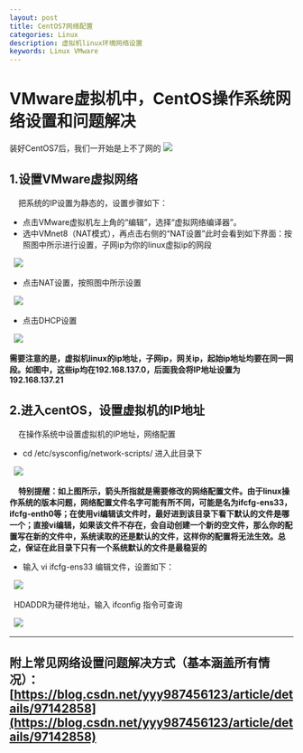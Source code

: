 ```yaml
---
layout: post
title: CentOS7网络配置
categories: Linux
description: 虚拟机linux环境网络设置
keywords: Linux VMware
---
```


# VMware虚拟机中，CentOS操作系统网络设置和问题解决  

   

装好CentOS7后，我们一开始是上不了网的
![](/images/posts/linux/vmware1.png)

## 1.设置VMware虚拟网络
&nbsp; &nbsp; 把系统的IP设置为静态的，设置步骤如下： 

- 点击VMware虚拟机左上角的“编辑”，选择“虚拟网络编译器”。
- 选中VMnet8（NAT模式），再点击右侧的“NAT设置”此时会看到如下界面：按照图中所示进行设置，子网ip为你的linux虚拟ip的网段 

&nbsp; ![](/images/posts/linux/vmware2.png) 

- 点击NAT设置，按照图中所示设置 

&nbsp; ![](/images/posts/linux/vmware3.png)
 
- 点击DHCP设置 

&nbsp; ![](/images/posts/linux/vmware4.png)

**需要注意的是，虚拟机linux的ip地址，子网ip，网关ip，起始ip地址均要在同一网段。如图中，这些ip均在192.168.137.0，后面我会将IP地址设置为192.168.137.21**


 
## 2.进入centOS，设置虚拟机的IP地址  
&nbsp; &nbsp; 在操作系统中设置虚拟机的IP地址，网络配置 

-  cd /etc/sysconfig/network-scripts/ 进入此目录下 

&nbsp; ![](/images/posts/linux/centOS1.png)  

&nbsp; &nbsp; **特别提醒：如上图所示，箭头所指就是需要修改的网络配置文件。由于linux操作系统的版本问题，网络配置文件名字可能有所不同，可能是名为ifcfg-ens33，ifcfg-enth0等；在使用vi编辑该文件时，最好进到该目录下看下默认的文件是哪一个；直接vi编辑，如果该文件不存在，会自动创建一个新的空文件，那么你的配置写在新的文件中，系统读取的还是默认的文件，这样你的配置将无法生效。总之，保证在此目录下只有一个系统默认的文件是最稳妥的**


- 输入 vi ifcfg-ens33 编辑文件，设置如下： 

&nbsp; ![](/images/posts/linux/centOS2.png)   

&nbsp; HDADDR为硬件地址，输入 ifconfig 指令可查询  

&nbsp; ![](/images/posts/linux/centOS3.png)  


----------
## 附上常见网络设置问题解决方式（基本涵盖所有情况）：[https://blog.csdn.net/yyy987456123/article/details/97142858](https://blog.csdn.net/yyy987456123/article/details/97142858) ##

 